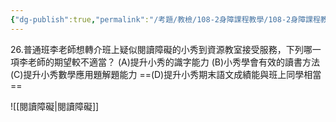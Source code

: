 ```yaml
---
{"dg-publish":true,"permalink":"/考題/教檢/108-2身障課程教學/108-2身障課程教學-第1大題第26題/","tags":["考題","題目","完成"]}
---
```


26.普通班李老師想轉介班上疑似閱讀障礙的小秀到資源教室接受服務，下列哪一項李老師的期望較不適當？
(A)提升小秀的識字能力
(B)小秀學會有效的讀書方法
(C)提升小秀數學應用題解題能力
==(D)提升小秀期末語文成績能與班上同學相當==

![[閱讀障礙\|閱讀障礙]]